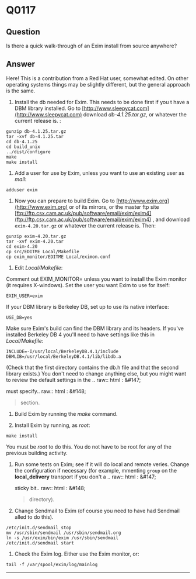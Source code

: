 Q0117
=====

Question
--------

Is there a quick walk-through of an Exim install from source anywhere?

Answer
------

Here! This is a contribution from a Red Hat user, somewhat edited. On
other operating systems things may be slightly different, but the
general approach is the same.

1.  Install the db needed for Exim. This needs to be done first if you t
    have a DBM library installed. Go to
    [http://www.sleepycat.com](http://www.sleepycat.com) download
    *db-4.1.25.tar.gz*, or whatever the current release is. :

<!-- -->

    gunzip db-4.1.25.tar.gz
    tar -xvf db-4.1.25.tar
    cd db-4.1.25
    cd build_unix
    ../dist/configure
    make
    make install

1.  Add a user for use by Exim, unless you want to use an existing user
    as *mail*:

<!-- -->

    adduser exim

1.  Now you can prepare to build Exim. Go to
    [http://www.exim.org](http://www.exim.org) or of its mirrors, or the
    master ftp site
    [ftp://ftp.csx.cam.ac.uk/pub/software/email/exim/exim4](ftp://ftp.csx.cam.ac.uk/pub/software/email/exim/exim4)
    , and download `exim-4.20.tar.gz` or whatever the current release
    is. Then:

<!-- -->

    gunzip exim-4.20.tar.gz
    tar -xvf exim-4.20.tar
    cd exim-4.20
    cp src/EDITME Local/Makefile
    cp exim_monitor/EDITME Local/eximon.conf

1.  Edit *Local/Makefile*:

Comment out EXIM\_MONITOR= unless you want to install the Exim monitor
(it requires X-windows). Set the user you want Exim to use for itself:

    EXIM_USER=exim

If your DBM library is Berkeley DB, set up to use its native interface:

    USE_DB=yes

Make sure Exim's build can find the DBM library and its headers. If
you've installed Berkeley DB 4 you'll need to have settings like this in
*Local/Makefile*:

    INCLUDE=-I/usr/local/BerkeleyDB.4.1/include
    DBMLIB=/usr/local/BerkeleyDB.4.1/lib/libdb.a

(Check that the first directory contains the db.h file and that the second library exists.) You don't need to change anything else, but you might want to review the default settings in the .. raw:: html
:   &\#147;

must specify.. raw:: html
:   &\#148;

> section.

1.  Build Exim by running the *make* command.

2.  Install Exim by running, as *root*:

<!-- -->

    make install

You must be *root* to do this. You do not have to be root for any of the
previous building activity.

1.  Run some tests on Exim; see if it will do local and remote veries. Change the configuration if necessary (for example, mmenting `group` on the **local\_delivery** transport if you don't a .. raw:: html
    :   &\#147;

    sticky bit.. raw:: html
    :   &\#148;

    > directory).

2.  Change Sendmail to Exim (of course you need to have had Sendmail
    alled to do this).

<!-- -->

    /etc/init.d/sendmail stop
    mv /usr/sbin/sendmail /usr/sbin/sendmail.org
    ln -s /usr/exim/bin/exim /usr/sbin/sendmail
    /etc/init.d/sendmail start

1.  Check the Exim log. Either use the Exim monitor, or:

<!-- -->

    tail -f /var/spool/exim/log/mainlog

* * * * *
